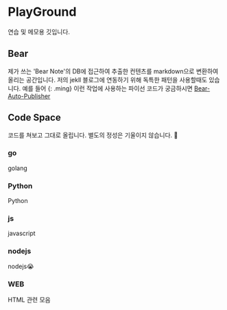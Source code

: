 # PlayGround
연습 및 메모용 깃입니다. 

## Bear
제가 쓰는 'Bear Note'의 DB에 접근하여 추출한 컨텐츠를 markdown으로 변환하여 올리는 공간입니다. 저의 jekll 블로그에 연동하기 위해 독특한 패턴을 사용할때도 있습니다. 예를 들어 {: .ming} 이런 작업에 사용하는 파이선 코드가 궁금하시면 [Bear-Auto-Publisher](https://github.com/HibikeQuantum/Bear-Auto-Publisher)

## Code Space
코드를 쳐보고 그대로 올립니다. 별도의 정성은 기울이지 않습니다. 🫢
### go
golang
### Python
Python
### js
javascript
### nodejs
nodejs😭
### WEB  
HTML 관련 모음
